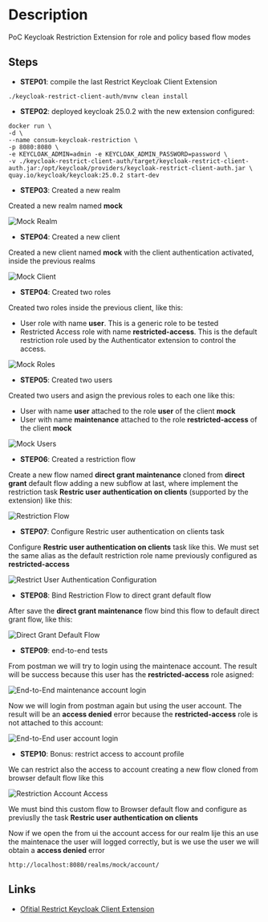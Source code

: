 # Description
PoC Keycloak Restriction Extension for role and policy based flow modes

## Steps

- **STEP01**: compile the last Restrict Keycloak Client Extension

```
./keycloak-restrict-client-auth/mvnw clean install
```

- **STEP02**: deployed keycloak 25.0.2 with the new extension configured:

```
docker run \
-d \
--name consum-keycloak-restriction \
-p 8080:8080 \
-e KEYCLOAK_ADMIN=admin -e KEYCLOAK_ADMIN_PASSWORD=password \
-v ./keycloak-restrict-client-auth/target/keycloak-restrict-client-auth.jar:/opt/keycloak/providers/keycloak-restrict-client-auth.jar \
quay.io/keycloak/keycloak:25.0.2 start-dev
```

- **STEP03**: Created a new realm

Created a new realm named **mock**

![Mock Realm](./images/mock-realm.png "Mock Realm")

- **STEP04**: Created a new client

 Created a new client named **mock** with the client authentication activated, inside the previous realms

![Mock Client](./images/mock-client.png "Mock Client")

- **STEP04**: Created two roles
 
 Created two roles inside the previous client, like this:

 - User role with name **user**. This is a generic role to be tested
 - Restricted Access role with name **restricted-access**. This is the default restriction role used by the Authenticator extension to control the access.

![Mock Roles](./images/mock-roles.png "Mock Roles")

- **STEP05**: Created two users
 
 Created two users and asign the previous roles to each one like this:

 - User with name **user** attached to the role **user** of the client **mock**
 - User with name **maintenance** attached to the role **restricted-access** of the client **mock**

![Mock Users](./images/mock-users.png "Mock Users")

 - **STEP06**: Created a restriction flow
 
 Create a new flow named **direct grant maintenance** cloned from **direct grant** default flow adding a new subflow at last, where implement the restriction task **Restric user authentication on clients** (supported by the extension) like this:

![Restriction Flow](./images/restriction-flow.png "Restriction Flow")

- **STEP07**: Configure Restric user authentication on clients task
 
Configure **Restric user authentication on clients** task like this. We must set the same alias as the default restriction role name previously configured as **restricted-access**

![Restrict User Authentication Configuration](./images/restrict-user-authentication-configuration.png "Restrict User Authentication Configuration")

- **STEP08**: Bind Restriction Flow to direct grant default flow
 
After save the **direct grant maintenance** flow bind this flow to default direct grant flow, like this:

![Direct Grant Default Flow](./images/direct-grant-default-flow.png "Direct Grant Default Flow")

- **STEP09**: end-to-end tests
 
From postman we will try to login using the maintenace account. The result will be success because this user has the **restricted-access** role asigned:

![End-to-End maintenance account login](./images/end-to-end-maintenance-login.png "End-to-End maintenance account login")

Now we will login from postman again but using the user account. The result will be an **access denied** error because the **restricted-access** role is not attached to this account:

![End-to-End user account login](./images/end-to-end-user-login.png "End-to-End user account login")

- **STEP10**: Bonus: restrict access to account profile

We can restrict also the access to account creating a new flow cloned from browser default flow like this

![Restriction Account Access](./images/restriction-access-count.png "Restriction Account Access")

We must bind this custom flow to Browser default flow and configure as previuslly the task **Restric user authentication on clients** 

Now if we open the from ui the account access for our realm lije this an use the maintenace the user will logged correctly, but is we use the user we will obtain a **access denied** error

```
http://localhost:8080/realms/mock/account/
```

## Links

- [Ofitial Restrict Keycloak Client Extension](https://github.com/sventorben/keycloak-restrict-client-auth)